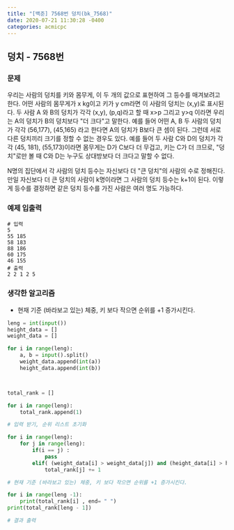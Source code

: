 ```yaml
---
title: "[백준] 7568번 덩치(bk_7568)"
date: 2020-07-21 11:30:28 -0400
categories: acmicpc
---
```


## 덩치 - 7568번

### 문제
우리는 사람의 덩치를 키와 몸무게, 이 두 개의 값으로 표현하여 그 등수를 매겨보려고 한다. 어떤 사람의 몸무게가 x kg이고 키가 y cm라면 이 사람의 덩치는 (x,y)로 표시된다. 두 사람 A 와 B의 덩치가 각각 (x,y), (p,q)라고 할 때 x>p 그리고 y>q 이라면 우리는 A의 덩치가 B의 덩치보다 "더 크다"고 말한다. 예를 들어 어떤 A, B 두 사람의 덩치가 각각 (56,177), (45,165) 라고 한다면 A의 덩치가 B보다 큰 셈이 된다. 그런데 서로 다른 덩치끼리 크기를 정할 수 없는 경우도 있다. 예를 들어 두 사람 C와 D의 덩치가 각각 (45, 181), (55,173)이라면 몸무게는 D가 C보다 더 무겁고, 키는 C가 더 크므로, "덩치"로만 볼 때 C와 D는 누구도 상대방보다 더 크다고 말할 수 없다.

N명의 집단에서 각 사람의 덩치 등수는 자신보다 더 "큰 덩치"의 사람의 수로 정해진다. 만일 자신보다 더 큰 덩치의 사람이 k명이라면 그 사람의 덩치 등수는 k+1이 된다. 이렇게 등수를 결정하면 같은 덩치 등수를 가진 사람은 여러 명도 가능하다.

### 예제 입출력

```
# 입력
5
55 185
58 183
88 186
60 175
46 155
# 출력
2 2 1 2 5
```

### 생각한 알고리즘

- 현재 기준 (바라보고 있는) 체중, 키 보다 작으면 순위를 +1 증가시킨다.

```python
leng = int(input())
height_data = []
weight_data = []

for i in range(leng):
    a, b = input().split()
    weight_data.append(int(a))
    height_data.append(int(b))



total_rank = []

for i in range(leng):
    total_rank.append(1)

# 입력 받기, 순위 리스트 초기화

for i in range(leng):
    for j in range(leng):
        if(i == j) :
            pass
        elif( (weight_data[i] > weight_data[j]) and (height_data[i] > height_data[j])):
            total_rank[j] += 1

# 현재 기준 (바라보고 있는) 체중, 키 보다 작으면 순위를 +1 증가시킨다.

for i in range(leng -1):
    print(total_rank[i] , end= " ")
print(total_rank[leng - 1])

# 결과 출력
```
